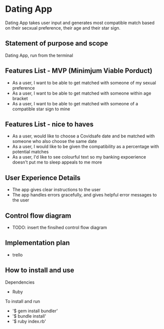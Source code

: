 # Dating App
Dating App takes user input and generates most compatible match based on their secxual preference, their age and their star sign.

## Statement of purpose and scope
Dating App, run from the terminal

## Features List - MVP (Minimjum Viable Porduct)
- As a user, I want to be able to get matched with someone of my sexual preference
- As a user, I want to be able to get matched with someone within age bracket
- As a user, I want to be able to get matched with someone of a compatible star sign to mine

## Features List - nice to haves
- As a user, would like to choose a Covidsafe date and be matched with someone who also choose the same date
- As a user, I would like to be given the compatibility as a percentage with potential matches
- As a user, I'd like to see colourful text so my banking expoerience doesn't put me to sleep appeals to me more 

## User Experience Details
- The app gives clear instructions to the user
- The app handles errors gracefully, and gives helpful error messages to the user

## Control flow diagram

- TODO: insert the finsihed control flow diagram

## Implementation plan

- trello

## How to install and use 

Dependencies 
- Ruby

To install and run
- '$ gem install bundler'
- '$ bundle install'
- '$ ruby index.rb'